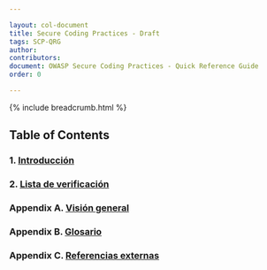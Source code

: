 ```yaml
---

layout: col-document
title: Secure Coding Practices - Draft
tags: SCP-QRG
author:
contributors:
document: OWASP Secure Coding Practices - Quick Reference Guide
order: 0

---
```


{% include breadcrumb.html %}
## Table of Contents

### 1. [Introducción](01-introduction/05-introduction.md)

### 2. [Lista de verificación](02-checklist/05-checklist.md)

### Appendix A. [Visión general](03-appendices/03-overview.md)

### Appendix B. [Glosario](03-appendices/05-glossary.md)

### Appendix C. [Referencias externas](03-appendices/07-references.md)
